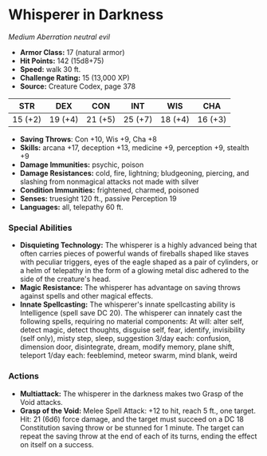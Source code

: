 # Whisperer in Darkness

*Medium* *Aberration* *neutral evil*

- **Armor Class:** 17 (natural armor)
- **Hit Points:** 142 (15d8+75)
- **Speed:** walk 30 ft.
- **Challenge Rating:** 15 (13,000 XP)
- **Source:** Creature Codex, page 378

| STR | DEX | CON | INT | WIS | CHA |
| --- | --- | --- | --- | --- | --- |
| 15 (+2) | 19 (+4) | 21 (+5) | 25 (+7) | 18 (+4) | 16 (+3) |

- **Saving Throws**: Con +10, Wis +9, Cha +8
- **Skills:** arcana +17, deception +13, medicine +9, perception +9, stealth +9
- **Damage Immunities:** psychic, poison
- **Damage Resistances:** cold, fire, lightning; bludgeoning, piercing, and slashing from nonmagical attacks not made with silver
- **Condition Immunities:** frightened, charmed, poisoned
- **Senses:** truesight 120 ft., passive Perception 19
- **Languages:** all, telepathy 60 ft.

### Special Abilities

- **Disquieting Technology:** The whisperer is a highly advanced being that often carries pieces of powerful wands of fireballs shaped like staves with peculiar triggers, eyes of the eagle shaped as a pair of cylinders, or a helm of telepathy in the form of a glowing metal disc adhered to the side of the creature's head.
- **Magic Resistance:** The whisperer has advantage on saving throws against spells and other magical effects.
- **Innate Spellcasting:** The whisperer's innate spellcasting ability is Intelligence (spell save DC 20). The whisperer can innately cast the following spells, requiring no material components:
At will: alter self, detect magic, detect thoughts, disguise self, fear, identify, invisibility (self only), misty step, sleep, suggestion
3/day each: confusion, dimension door, disintegrate, dream, modify memory, plane shift, teleport
1/day each: feeblemind, meteor swarm, mind blank, weird

### Actions

- **Multiattack:** The whisperer in the darkness makes two Grasp of the Void attacks.
- **Grasp of the Void:** Melee Spell Attack: +12 to hit, reach 5 ft., one target. Hit: 21 (6d6) force damage, and the target must succeed on a DC 18 Constitution saving throw or be stunned for 1 minute. The target can repeat the saving throw at the end of each of its turns, ending the effect on itself on a success.


